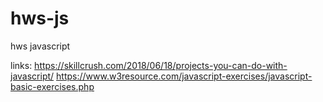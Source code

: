 # hws-js
hws javascript

links: 
https://skillcrush.com/2018/06/18/projects-you-can-do-with-javascript/
https://www.w3resource.com/javascript-exercises/javascript-basic-exercises.php



